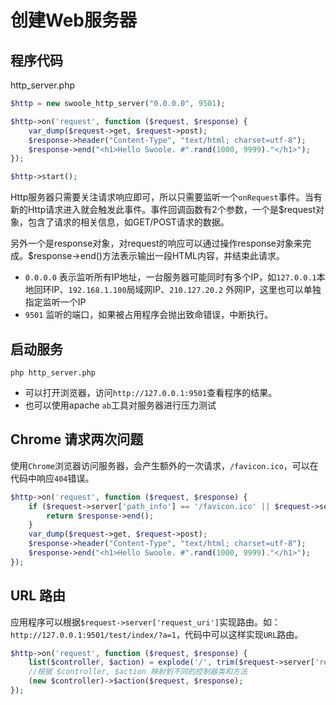 # 创建Web服务器

程序代码
-----
http_server.php
```php
$http = new swoole_http_server("0.0.0.0", 9501);

$http->on('request', function ($request, $response) {
    var_dump($request->get, $request->post);
    $response->header("Content-Type", "text/html; charset=utf-8");
    $response->end("<h1>Hello Swoole. #".rand(1000, 9999)."</h1>");
});

$http->start();
```

Http服务器只需要关注请求响应即可，所以只需要监听一个`onRequest`事件。当有新的Http请求进入就会触发此事件。事件回调函数有2个参数，一个是$request对象，包含了请求的相关信息，如GET/POST请求的数据。

另外一个是response对象，对request的响应可以通过操作response对象来完成。$response->end()方法表示输出一段HTML内容，并结束此请求。

* `0.0.0.0` 表示监听所有IP地址，一台服务器可能同时有多个IP，如`127.0.0.1`本地回环IP、`192.168.1.100`局域网IP、`210.127.20.2` 外网IP，这里也可以单独指定监听一个IP
* `9501` 监听的端口，如果被占用程序会抛出致命错误，中断执行。

启动服务
----
```shell
php http_server.php
```
* 可以打开浏览器，访问`http://127.0.0.1:9501`查看程序的结果。
* 也可以使用apache `ab`工具对服务器进行压力测试

Chrome 请求两次问题
----
使用`Chrome`浏览器访问服务器，会产生额外的一次请求，`/favicon.ico`，可以在代码中响应`404`错误。

```php
$http->on('request', function ($request, $response) {
	if ($request->server['path_info'] == '/favicon.ico' || $request->server['request_uri'] == '/favicon.ico') {
		return $response->end();
	}
    var_dump($request->get, $request->post);
    $response->header("Content-Type", "text/html; charset=utf-8");
    $response->end("<h1>Hello Swoole. #".rand(1000, 9999)."</h1>");
});
```

URL 路由
----
应用程序可以根据`$request->server['request_uri']`实现路由。如：`http://127.0.0.1:9501/test/index/?a=1`，代码中可以这样实现`URL`路由。


```php
$http->on('request', function ($request, $response) {
    list($controller, $action) = explode('/', trim($request->server['request_uri'], '/'));
	//根据 $controller, $action 映射到不同的控制器类和方法
	(new $controller)->$action($request, $response);
});
```
